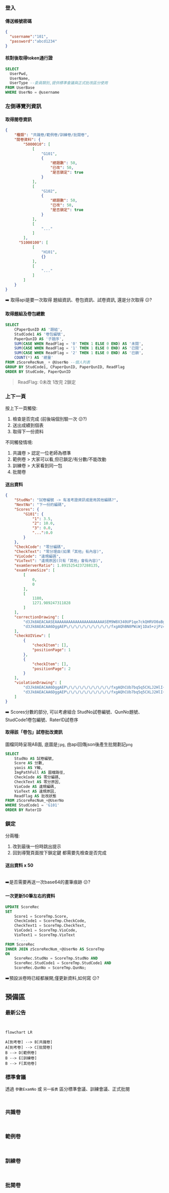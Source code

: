 

### 登入
#### 傳送帳號密碼
```json
{
  "username":"101",
  "password":"abcd1234"
}
```
#### 核對後取得token通行證
```sql
SELECT
  UserPwd,
  UserName,
  UserType --委員類別,提供標準會議與正式批改區分使用
FROM UserBase
WHERE UserNo = @username
```

### 左側導覽列資訊

#### 取得閱卷資訊
```json
{
    "種類": "共識卷/範例卷/訓練卷/批閱卷",
    "閱卷資料": {
        "5000010": [
            [
                "G101",
                {
                    "總題數": 50,
                    "已改": 50,
                    "是否鎖定": true
                }
            ],
            [
                "G102",
                {
                    "總題數": 50,
                    "已改": 50,
                    "是否鎖定": true
                }
            ],
            [
                "..."
            ]
        ],
      "51000100": [
            [
                "H101",
                {}
            ],
            [
                "..."
            ]
        ]
    }
}
```
:arrow_right: 取得api是要一次取得 題組資訊、卷包資訊、試卷資訊, 還是分次取得 😕?


#### 取得題組及卷包總數
```sql
SELECT
	CPaperQunID AS '題組', 
	StudCode1 AS '卷包編號',  
	PaperQunID AS '子題序',
	SUM(CASE WHEN ReadFlag = '0' THEN 1 ELSE 0 END) AS '未閱',
	SUM(CASE WHEN ReadFlag = '1' THEN 1 ELSE 0 END) AS '已閱',
	SUM(CASE WHEN ReadFlag = '2' THEN 1 ELSE 0 END) AS '已鎖',
	COUNT(*) AS '總量'
FROM zScoreRecNum_ + @UserNo --個人列表
GROUP BY StudCode1, CPaperQunID, PaperQunID, ReadFlag
ORDER BY StudCode, PaperQunID
```
> ReadFlag: 0未改 1改完 2鎖定

### 上下一頁
按上下一頁觸發:
1. 檢查是否完成 (前後端個別驗一次 😕?)
2. 送出成績到個表
3. 取得下一份資料

不同觸發情境:
1. 共識卷 > 認定一位老師為標準
2. 範例卷 > 大家可以看,但已鎖定/有分數/不能改動
3. 訓練卷 > 大家看到同一包
4. 批閱卷 

#### 送出資料
```json
{
    "StudNo": "試卷編號 -> 有准考證資訊或是用其他編碼?",
    "NextNo": "下一份的編碼",
    "Scores": {
        "G101": {
            "1": 3.5,
            "2": 10.0,
            "3": 0.0,
            "...":0.0
        }
    },
    "CheckCode": "零分編碼",
    "CheckText": "零分理由(如果「其他」有內容)",
    "VioCode": "違規編碼",
    "VioText": "違規原因(只有「其他」會有內容)",
    "examServerRatio": 1.8915254237288135,
    "examFrameSize": [
        [
            0,
            0
        ],
        [
            1180,
            1271.989247311828
        ]
    ],
    "correctionDrawing": [
        "d3Jk8AEACAASEAAAAAAAAAAAAAAAAAAAAAASEM9W8X340UP1qe7ckQHRVO0aBggAEAAYABoGCA0QARgNIisKFA0AAIA\/FQAAAA ...",
        "d3Jk8AEACAA6DggAEP\/\/\/\/\/\/\/\/\/\/fxgAQhBN8PWiWj1Da5+zjPz4D87T"
    ],
    "checkUIView": [
        {
            "checkItem": [],
            "positionPage": 1
        },
        {
            "checkItem": [],
            "positionPage": 2
        }
    ],
    "violationDrawing": [
        "d3Jk8AEACAA6DggAEP\/\/\/\/\/\/\/\/\/\/fxgAQhCUb7bq5q5CXLJ2HlI+UXEa",
        "d3Jk8AEACAA6DggAEP\/\/\/\/\/\/\/\/\/\/fxgAQhCUb7bq5q5CXLJ2HlI+UXEa"
    ]
}
```
:arrow_right: Scores分數的部分, 可以考慮組合 StudNo試卷編號、QunNo題號、StudCode1卷包編號、RaterID試卷序

#### 取得該「卷包」試卷批改資訊
圖檔同時呈現AB面, 底圖是`jpg`, 由api回傳json後產生批閱劃記`png`
```sql
SELECT 
	StudNo AS 試卷編號,
	Score AS 分數,
	yaxis AS Y軸,
	ImgPathFull AS 圖檔路徑,
	CheckCode AS 零分編碼,
	CheckText AS 零分原因,
	VioCode AS 違規編碼,
	VioText AS 違規原因,
	ReadFlag AS 批改狀態
FROM zScoreRecNum_+@UserNo
WHERE StudCode1 = 'G101'
ORDER BY RaterID
```

### 鎖定
分兩種:
1. 改到最後一份時跳出提示
2. 回到導覽頁面按下鎖定鍵
都需要先檢查是否完成

#### 送出資料 x 50 

```json
```
➡️是否需要再送一次base64的畫筆痕跡 😕?

#### 一次更新50筆左右的資料
```sql
UPDATE ScoreRec
SET 
	Score1 = ScoreTmp.Score,
	CheckCode1 = ScoreTmp.CheckCode,
	CheckText1 = ScoreTmp.CheckText,
	VioCode1 = ScoreTmp.VioCode,
	VioText1 = ScoreTmp.VioText
	-- ...
FROM ScoreRec
INNER JOIN zScoreRecNum_+@UserNo AS ScoreTmp 
ON 
	ScoreRec.StudNo = ScoreTmp.StudNo AND 
	ScoreRec.StudCode1 = ScoreTmp.StudCode1 AND 
	ScoreRec.QunNo = ScoreTmp.QunNo;
```
➡️預設派卷時已經都展開,僅更新資料,如何寫 😕?

## 預備區

### 最新公告
```json
```
```sql
```

```mermaid
flowchart LR

A[到考卷] --> B[共識卷]
A[到考卷] --> C[批閱卷]
B --> D[範例卷]
B --> E[訓練卷]
B --> F[其他卷]

```

### 標準會議
透過 `參數ExamNo` 或 `另一張表` 區分標準會議、訓練會議、正式批閱
```json
```
```sql
```

### 共識卷
```json
```
```sql
```

### 範例卷
```json
```
```sql
```

### 訓練卷
```json
```
```sql
```

### 批閱卷
```json
```
```sql
```
